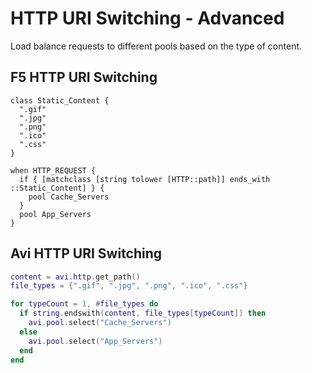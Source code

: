 # HTTP URI Switching - Advanced

Load balance requests to different pools based on the type of content.

## F5 HTTP URI Switching
```
class Static_Content {
  ".gif"
  ".jpg"
  ".png"
  ".ico"
  ".css"
}

when HTTP_REQUEST {
  if { [matchclass [string tolower [HTTP::path]] ends_with ::Static_Content] } {
    pool Cache_Servers
  }
  pool App_Servers
}
```

## Avi HTTP URI Switching

```lua
content = avi.http.get_path()
file_types = {".gif", ".jpg", ".png", ".ico", ".css"}

for typeCount = 1, #file_types do
  if string.endswith(content, file_types[typeCount]) then
    avi.pool.select("Cache_Servers")
  else
    avi.pool.select("App_Servers")
  end
end
```
